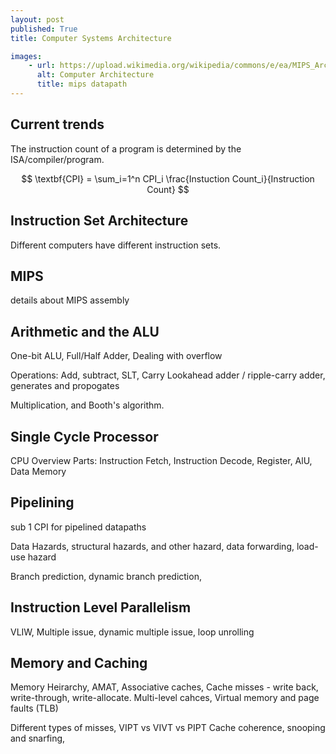 ```yaml
---
layout: post
published: True
title: Computer Systems Architecture

images:
    - url: https://upload.wikimedia.org/wikipedia/commons/e/ea/MIPS_Architecture_%28Pipelined%29.svg
      alt: Computer Architecture
      title: mips datapath 
---
```


## Current trends 

The instruction count of a program is determined by the ISA/compiler/program.

$$ \textbf{CPI} = \sum_i=1^n CPI_i \frac{Instuction Count_i}{Instruction Count} $$

## Instruction Set Architecture
Different computers have different instruction sets. 

## MIPS
details about MIPS assembly

## Arithmetic and the ALU
One-bit ALU, Full/Half Adder, Dealing with overflow

Operations: Add, subtract, SLT, 
Carry Lookahead adder / ripple-carry adder, generates and propogates

Multiplication, and Booth's algorithm. 

## Single Cycle Processor
CPU Overview
Parts: Instruction Fetch, Instruction Decode, Register, AlU, Data Memory

## Pipelining
sub  1 CPI for pipelined datapaths

Data Hazards, structural hazards, and other hazard, data forwarding, load-use hazard

Branch prediction, dynamic branch prediction, 

## Instruction Level Parallelism
VLIW, Multiple issue, dynamic multiple issue, loop unrolling

## Memory and Caching
Memory Heirarchy, AMAT, Associative caches, Cache misses - write back, write-through, write-allocate. 
Multi-level cahces, Virtual memory and page faults (TLB)

Different types of misses, VIPT vs VIVT vs PIPT
Cache coherence, snooping and snarfing, 

